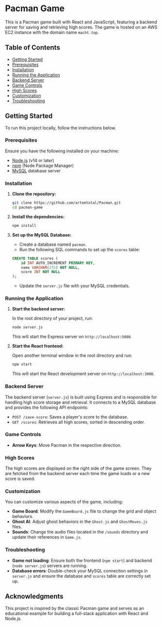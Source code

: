 
# Pacman Game

This is a Pacman game built with React and JavaScript, featuring a backend server for saving and retrieving high scores. The game is hosted on an AWS EC2 instance with the domain name `macht.top`.

## Table of Contents

- [Getting Started](#getting-started)
- [Prerequisites](#prerequisites)
- [Installation](#installation)
- [Running the Application](#running-the-application)
- [Backend Server](#backend-server)
- [Game Controls](#game-controls)
- [High Scores](#high-scores)
- [Customization](#customization)
- [Troubleshooting](#troubleshooting)

## Getting Started

To run this project locally, follow the instructions below.

### Prerequisites

Ensure you have the following installed on your machine:

- [Node.js](https://nodejs.org/en/) (v14 or later)
- [npm](https://www.npmjs.com/) (Node Package Manager)
- [MySQL](https://www.mysql.com/) database server

### Installation

1. **Clone the repository:**

   ```bash
   git clone https://github.com/artemtotal/Pacman.git
   cd pacman-game
   ```

2. **Install the dependencies:**

   ```bash
   npm install
   ```

3. **Set up the MySQL Database:**

   - Create a database named `pacman`.
   - Run the following SQL commands to set up the `scores` table:

   ```sql
   CREATE TABLE scores (
       id INT AUTO_INCREMENT PRIMARY KEY,
       name VARCHAR(255) NOT NULL,
       score INT NOT NULL
   );
   ```

   - Update the `server.js` file with your MySQL credentials.

### Running the Application

1. **Start the backend server:**

   In the root directory of your project, run:

   ```bash
   node server.js
   ```

   This will start the Express server on `http://localhost:5000`.

2. **Start the React frontend:**

   Open another terminal window in the root directory and run:

   ```bash
   npm start
   ```

   This will start the React development server on `http://localhost:3000`.

### Backend Server

The backend server (`server.js`) is built using Express and is responsible for handling high score storage and retrieval. It connects to a MySQL database and provides the following API endpoints:

- `POST /save-score`: Saves a player's score to the database.
- `GET /scores`: Retrieves all high scores, sorted in descending order.

### Game Controls

- **Arrow Keys**: Move Pacman in the respective direction.


### High Scores

The high scores are displayed on the right side of the game screen. They are fetched from the backend server each time the game loads or a new score is saved.

### Customization

You can customize various aspects of the game, including:

- **Game Board**: Modify the `GameBoard.js` file to change the grid and object behaviors.
- **Ghost AI**: Adjust ghost behaviors in the `Ghost.js` and `GhostMoves.js` files.
- **Sounds**: Change the audio files located in the `/sounds` directory and update their references in `Game.js`.

### Troubleshooting

- **Game not loading**: Ensure both the frontend (`npm start`) and backend (`node server.js`) servers are running.
- **Database errors**: Double-check your MySQL connection settings in `server.js` and ensure the database and `scores` table are correctly set up.

## Acknowledgments

This project is inspired by the classic Pacman game and serves as an educational example for building a full-stack application with React and Node.js.


